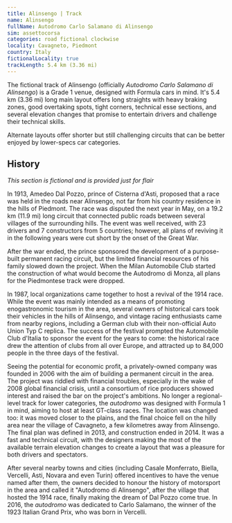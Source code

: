 ```yaml
---
title: Alinsengo | Track
name: Alinsengo
fullName: Autodromo Carlo Salamano di Alinsengo
sim: assettocorsa
categories: road fictional clockwise
locality: Cavagneto, Piedmont
country: Italy
fictionalLocality: true
trackLength: 5.4 km (3.36 mi)
---
```


The fictional track of Alinsengo (officially *Autodromo Carlo Salamano di Alinsengo*) is a Grade 1 venue, designed with Formula cars in mind. It's 5.4 km (3.36 mi) long main layout offers long straights with heavy braking zones, good overtaking spots, tight corners, technical esse sections, and several elevation changes that promise to entertain drivers and challenge their technical skills.

Alternate layouts offer shorter but still challenging circuits that can be better enjoyed by lower-specs car categories.

## History

*This section is fictional and is provided just for flair*

In 1913, Amedeo Dal Pozzo, prince of Cisterna d'Asti, proposed that a race was held in the roads near Alinsengo, not far from his country residence in the hills of Piedmont. The race was disputed the next year in May, on a 19.2 km (11.9 mi) long circuit that connected public roads between several villages of the surrounding hills. The event was well received, with 23 drivers and 7 constructors from 5 countries; however, all plans of reviving it in the following years were cut short by the onset of the Great War.

After the war ended, the prince sponsored the development of a purpose-built permanent racing circuit, but the limited financial resources of his family slowed down the project. When the Milan Automobile Club started the construction of what would become the Autodromo di Monza, all plans for the Piedmontese track were  dropped.

In 1987, local organizations came together to host a revival of the 1914 race. While the event was mainly intended as a means of promoting enogastronomic tourism in the area, several owners of historical cars took their vehicles in the hills of Alinsengo, and vintage racing enthusiasts came from nearby regions, including a German club with their non-official Auto Union Typ C replica. The success of the festival prompted the Automobile Club d'Italia to sponsor the event for the years to come: the historical race drew the attention of clubs from all over Europe, and attracted up to 84,000 people in the three days of the festival.

Seeing the potential for economic profit, a privately-owned company was founded in 2006 with the aim of building a permanent circuit in the area. The project was riddled with financial troubles, especially in the wake of 2008 global financial crisis, until a consortium of rice producers showed interest and raised the bar on the project's ambitions. No longer a regional-level track for lower categories, the *autodromo* was designed with Formula 1 in mind, aiming to host at least GT-class races. The location was changed too: it was moved closer to the plains, and the final choice fell on the hilly area near the village of Cavagneto, a few kilometres away from Alinsengo. The final plan was defined in 2013, and construction ended in 2014. It was a fast and technical circuit, with the designers making the most of the available terrain elevation changes to create a layout that was a pleasure for both drivers and spectators.

After several nearby towns and cities (including Casale Monferrato, Biella, Vercelli, Asti, Novara and even Turin) offered incentives to have the venue named after them, the owners decided to honour the history of motorsport in the area and called it "Autodromo di Alinsengo", after the village that hosted the 1914 race, finally making the dream of Dal Pozzo come true. In 2016, the *autodromo* was dedicated to Carlo Salamano, the winner of the 1923 Italian Grand Prix, who was born in Vercelli.
